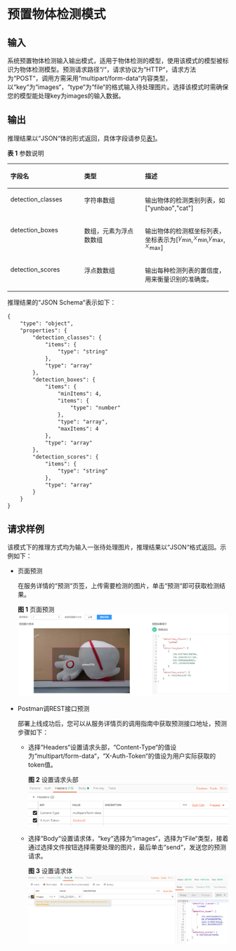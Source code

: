 # 预置物体检测模式<a name="modelarts_23_0100"></a>

## 输入<a name="section1172594215425"></a>

系统预置物体检测输入输出模式，适用于物体检测的模型，使用该模式的模型被标识为物体检测模型。预测请求路径“/“，请求协议为“HTTP“，请求方法为“POST“，调用方需采用“multipart/form-data“内容类型，以“key“为“images“，“type“为“file“的格式输入待处理图片。选择该模式时需确保您的模型能处理key为images的输入数据。

## 输出<a name="section54355451423"></a>

推理结果以“JSON“体的形式返回，具体字段请参见[表1](#table101531747125712)。

**表 1**  参数说明

<a name="table101531747125712"></a>
<table><thead align="left"><tr id="row1015314475579"><th class="cellrowborder" valign="top" width="33.33333333333333%" id="mcps1.2.4.1.1"><p id="p1415494795715"><a name="p1415494795715"></a><a name="p1415494795715"></a>字段名</p>
</th>
<th class="cellrowborder" valign="top" width="27.47274727472747%" id="mcps1.2.4.1.2"><p id="p18154124711577"><a name="p18154124711577"></a><a name="p18154124711577"></a>类型</p>
</th>
<th class="cellrowborder" valign="top" width="39.1939193919392%" id="mcps1.2.4.1.3"><p id="p17154114755714"><a name="p17154114755714"></a><a name="p17154114755714"></a>描述</p>
</th>
</tr>
</thead>
<tbody><tr id="row61541247175711"><td class="cellrowborder" valign="top" width="33.33333333333333%" headers="mcps1.2.4.1.1 "><p id="p115434715573"><a name="p115434715573"></a><a name="p115434715573"></a>detection_classes</p>
</td>
<td class="cellrowborder" valign="top" width="27.47274727472747%" headers="mcps1.2.4.1.2 "><p id="p715417479575"><a name="p715417479575"></a><a name="p715417479575"></a>字符串数组</p>
</td>
<td class="cellrowborder" valign="top" width="39.1939193919392%" headers="mcps1.2.4.1.3 "><p id="p115414715573"><a name="p115414715573"></a><a name="p115414715573"></a>输出物体的检测类别列表，如["yunbao","cat"]</p>
</td>
</tr>
<tr id="row12154154718574"><td class="cellrowborder" valign="top" width="33.33333333333333%" headers="mcps1.2.4.1.1 "><p id="p215444715720"><a name="p215444715720"></a><a name="p215444715720"></a>detection_boxes</p>
</td>
<td class="cellrowborder" valign="top" width="27.47274727472747%" headers="mcps1.2.4.1.2 "><p id="p6154847165719"><a name="p6154847165719"></a><a name="p6154847165719"></a>数组，元素为浮点数数组</p>
</td>
<td class="cellrowborder" valign="top" width="39.1939193919392%" headers="mcps1.2.4.1.3 "><p id="p161547473571"><a name="p161547473571"></a><a name="p161547473571"></a>输出物体的检测框坐标列表，坐标表示为[<a name="image1319141631616"></a><a name="image1319141631616"></a><span><img class="mathml" id="image1319141631616" src="figures/zh-cn_image_0174487591.png"></span>,<a name="image15861353162"></a><a name="image15861353162"></a><span><img class="mathml" id="image15861353162" src="figures/zh-cn_image_0174487632.png"></span>,<a name="image042765901615"></a><a name="image042765901615"></a><span><img class="mathml" id="image042765901615" src="figures/zh-cn_image_0174487870.png"></span>,<a name="image12168171120172"></a><a name="image12168171120172"></a><span><img class="mathml" id="image12168171120172" src="figures/zh-cn_image_0174487884.png"></span>]</p>
</td>
</tr>
<tr id="row11154114710576"><td class="cellrowborder" valign="top" width="33.33333333333333%" headers="mcps1.2.4.1.1 "><p id="p115411471576"><a name="p115411471576"></a><a name="p115411471576"></a>detection_scores</p>
</td>
<td class="cellrowborder" valign="top" width="27.47274727472747%" headers="mcps1.2.4.1.2 "><p id="p123715583612"><a name="p123715583612"></a><a name="p123715583612"></a>浮点数数组</p>
</td>
<td class="cellrowborder" valign="top" width="39.1939193919392%" headers="mcps1.2.4.1.3 "><p id="p1815464717573"><a name="p1815464717573"></a><a name="p1815464717573"></a>输出每种检测列表的置信度，用来衡量识别的准确度。</p>
</td>
</tr>
</tbody>
</table>

推理结果的“JSON Schema“表示如下：

```
{
	"type": "object",
	"properties": {
		"detection_classes": {
			"items": {
				"type": "string"
			},
			"type": "array"
		},
		"detection_boxes": {
			"items": {
				"minItems": 4,
				"items": {
					"type": "number"
				},
				"type": "array",
				"maxItems": 4
			},
			"type": "array"
		},
		"detection_scores": {
			"items": {
				"type": "string"
			},
			"type": "array"
		}
	}
}
```

## 请求样例<a name="section1459434854217"></a>

该模式下的推理方式均为输入一张待处理图片，推理结果以“JSON“格式返回。示例如下：

-   页面预测

    在服务详情的“预测“页签，上传需要检测的图片，单击“预测“即可获取检测结果。

    **图 1**  页面预测<a name="fig6883142116238"></a>  
    ![](figures/页面预测.png "页面预测")

-   Postman调REST接口预测

    部署上线成功后，您可以从服务详情页的调用指南中获取预测接口地址，预测步骤如下：

    -   选择“Headers“设置请求头部，“Content-Type“的值设为“multipart/form-data“，“X-Auth-Token“的值设为用户实际获取的token值。

        **图 2**  设置请求头部<a name="fig196641035192710"></a>  
        ![](figures/设置请求头部.png "设置请求头部")

    -   选择“Body“设置请求体，“key“选择为“images“，选择为“File“类型，接着通过选择文件按钮选择需要处理的图片，最后单击“send“，发送您的预测请求。

        **图 3**  设置请求体<a name="fig87811148281"></a>  
        ![](figures/设置请求体.png "设置请求体")



